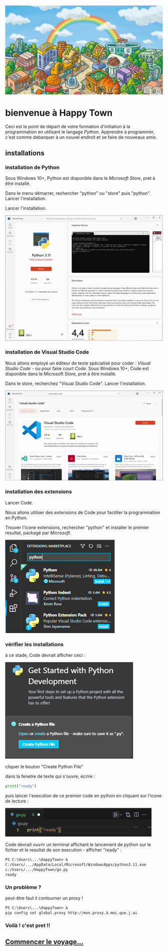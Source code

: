 ![hello](img/city.jpeg)
# bienvenue à Happy Town

Ceci est le point de départ de votre formation d'initiation à la programmation en utilisant le langage *Python*. Apprendre à programmer, c'est comme debarquer à un nouvel endroit et se faire de nouveaux amis.


## installations

### installation de Python

Sous Windows 10+, Python est disponible dans le *Microsoft Store*, pret à être installé.

Dans le menu démarrer, rechercher "python" ou "store" puis "python". Lancer l'installation.

Lancer l'installation.

![Python dans le Microsoft Store](img/installationPython.png)


### installation de Visual Studio Code

Nous allons employé un éditeur de texte spécialisé pour coder : *Visual Studio Code* - ou pour faire court *Code*. Sous Windows 10+, Code est disponible dans le Microsoft Store, pret à être installé.

Dans le store, recherchez "Visual Studio Code". Lancer l'installation.

![Visual Studio Code dans le Microsoft Store](img/installationCode.png)


### installation des extensions

Lancer Code.

Nous allons utiliser des extensions de Code pour faciliter la programmation en Python.

Trouver l'icone extensions, rechercher "python" et installer le premier resultat, packagé par *Microsoft*.

![extensions dans Visual Studio Code](img/installationExtensions.png)


### vérifier les installations

à ce stade, Code devrait afficher ceci :

![get started](img/getStarted.png)

cliquer le bouton "Create Python File"

dans la fenetre de texte qui s'ouvre, écrire :
```python
print("ready")
```

puis lancer l'execution de ce premier code en python en cliquant sur l'icone de lecture :

![lancer l'execution](img/getStartedExecution.png)

Code devrait ouvrir un terminal affichant le lancement de python sur le fichier et le resultat de son execution - afficher "ready" :
```
PS C:\Users\...\HappyTown> &
C:/Users/.../AppData/Local/Microsoft/WindowsApps/python3.11.exe c:/Users/.../HappyTown/go.py
ready
```


### Un problème ? 

peut-être faut il contourner un proxy !

```
PS C:\Users\...\HappyTown> &
pip config set global.proxy http://mon.proxy.à.moi.que.j.ai
```


### Voilà ! c'est pret !!

## [Commencer le voyage...](HappyTown.ipynb)
